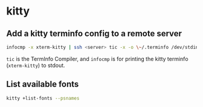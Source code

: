 # kitty

## Add a kitty terminfo config to a remote server

```sh
infocmp -x xterm-kitty | ssh <server> tic -x -o \~/.terminfo /dev/stdin
```

`tic` is the TermInfo Compiler, and `infocmp` is for printing the kitty terminfo
(`xterm-kitty`) to stdout.

## List available fonts

```sh
kitty +list-fonts --psnames
```
